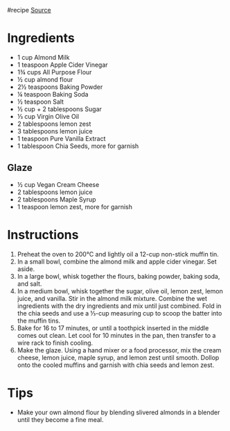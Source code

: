 #recipe 
[Source](https://www.loveandlemons.com/vegan-lemon-muffins/)
# Ingredients
- 1 cup Almond Milk
- 1 teaspoon Apple Cider Vinegar
- 1¾ cups All Purpose Flour
- ½ cup almond flour
- 2½ teaspoons Baking Powder
- ¼ teaspoon Baking Soda
- ½ teaspoon Salt
- ½ cup + 2 tablespoons Sugar
- ⅓ cup Virgin Olive Oil
- 2 tablespoons lemon zest
- 3 tablespoons lemon juice
- 1 teaspoon Pure Vanilla Extract
- 1 tablespoon Chia Seeds, more for garnish
## Glaze
- ½ cup Vegan Cream Cheese
- 2 tablespoons lemon juice
- 2 tablespoons Maple Syrup
- 1 teaspoon lemon zest, more for garnish
# Instructions
1. Preheat the oven to 200°C and lightly oil a 12-cup non-stick muffin tin.
2. In a small bowl, combine the almond milk and apple cider vinegar. Set aside.
3. In a large bowl, whisk together the flours, baking powder, baking soda, and salt.
4. In a medium bowl, whisk together the sugar, olive oil, lemon zest, lemon juice, and vanilla. Stir in the almond milk mixture. Combine the wet ingredients with the dry ingredients and mix until just combined. Fold in the chia seeds and use a ⅓-cup measuring cup to scoop the batter into the muffin tins. 
5. Bake for 16 to 17 minutes, or until a toothpick inserted in the middle comes out clean. Let cool for 10 minutes in the pan, then transfer to a wire rack to finish cooling.
6. Make the glaze. Using a hand mixer or a food processor, mix the cream cheese, lemon juice, maple syrup, and lemon zest until smooth. Dollop onto the cooled muffins and garnish with chia seeds and lemon zest.
# Tips
- Make your own almond flour by blending slivered almonds in a blender until they become a fine meal.